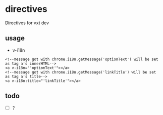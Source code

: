 # directives

Directives for vxt dev

## usage

* v-i18n

```vue
<!--message got with chrome.i18n.getMessage('optionText') will be set as tag a's innerHTML-->
<a v-i18n="'optionText'"></a>
<!--message got with chrome.i18n.getMessage('linkTitle') will be set as tag a's title-->
<a v-i18n:title="'linkTitle'"></a>
```

## todo

- [ ] ?
